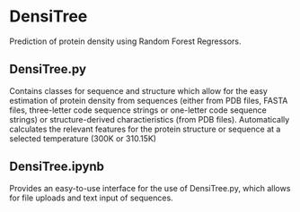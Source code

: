 # DensiTree
Prediction of protein density using Random Forest Regressors.

## DensiTree.py 
Contains classes for sequence and structure which allow for the easy estimation of protein density from sequences (either from PDB files, FASTA files, three-letter code sequence strings or one-letter code sequence strings) or structure-derived charactieristics (from PDB files). Automatically calculates the relevant features for the protein structure or sequence at a selected temperature (300K or 310.15K) 

## DensiTree.ipynb
Provides an easy-to-use interface for the use of DensiTree.py, which allows for file uploads and text input of sequences.

